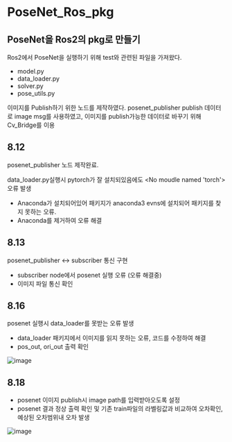 # PoseNet_Ros_pkg

## PoseNet을 Ros2의 pkg로 만들기

Ros2에서 PoseNet을 실행하기 위해 test와 관련된 파일을 가져왔다.
- model.py
- data_loader.py
- solver.py
- pose_utils.py

이미지를 Publish하기 위한 노드를 제작하였다.
posenet_publisher
publish 데이터로 image msg를 사용하였고, 이미지를 publish가능한 데이터로 바꾸기 위해 Cv_Bridge를 이용

## 8.12 

posenet_publisher 노드 제작완료.

data_loader.py실행시 pytorch가 잘 설치되있음에도 <No moudle named 'torch'> 오류 발생 
 - Anaconda가 설치되어있어 패키지가 anaconda3 evns에 설치되어 패키지를 찾지 못하는 오류.
 - Anaconda를 제거하여 오류 해결
 
## 8.13

posenet_publisher <-> subscriber 통신 구현
- subscriber node에서 posenet 실행 오류 (오류 해결중)
- 이미지 파일 통신 확인

## 8.16

posenet 실행시 data_loader를 못받는 오류 발생 
- data_loader 패키지에서 이미지를 읽지 못하는 오류, 코드를 수정하여 해결
- pos_out, ori_out 출력 확인

![image](https://user-images.githubusercontent.com/80799025/185359334-36c10185-ce62-4807-af68-fde62918fd84.png)


## 8.18
- posenet 이미지 publish시 image path를 입력받아오도록 설정
- posenet 결과 정상 출력 확인 및 기존 train파일의 라벨링값과 비교하여 오차확인, 예상된 오차범위내 오차 발생

![image](https://user-images.githubusercontent.com/80799025/185363574-df80e2fb-9b8c-4e8a-b3d3-287649457667.png)

